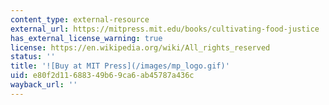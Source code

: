 ```yaml
---
content_type: external-resource
external_url: https://mitpress.mit.edu/books/cultivating-food-justice
has_external_license_warning: true
license: https://en.wikipedia.org/wiki/All_rights_reserved
status: ''
title: '![Buy at MIT Press](/images/mp_logo.gif)'
uid: e80f2d11-6883-49b6-9ca6-ab45787a436c
wayback_url: ''
---
```

